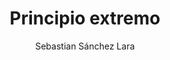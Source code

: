 ---
title: "Principio extremo"
year: 2020
thumbnail: "assets/img/Logo-ommgto.png"
topic: "Métodos de ataque de problemas"
file: "assets/pdf/Material/Principio-extremo.pdf"
author: "Sebastian Sánchez Lara"
level: "Básico - Intermedio"
alttext: "¡Extremooo!"
---